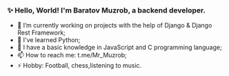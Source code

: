 ### ✨ Hello, World! I'm Baratov Muzrob, a backend developer.
- 🔭 I’m currently working on projects with the help of Django & Django Rest Framework;
- 🌱 I've learned Python;
- 🌱 I have a basic knowledge in JavaScript and C programming language;
- 📫 How to reach me: t.me/Mr_Muzrob;
- ⚡ Hobby: Football, chess,listening to music. 
<!--
**MrMuzrob/MrMuzrob** is a ✨ _special_ ✨ repository because its `README.md` (this file) appears on your GitHub profile.

Here are some ideas to get you started:

- 🔭 I’m currently working on ...
- 🌱 I’m currently learning ...
- 👯 I’m looking to collaborate on ...
- 🤔 I’m looking for help with ...
- 💬 Ask me about ...
- 📫 How to reach me: ...
- 😄 Pronouns: ...
- ⚡ Fun fact: ...
-->
